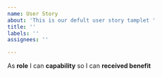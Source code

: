 ```yaml
---
name: User Story
about: 'This is our defult user story tamplet '
title: ''
labels: ''
assignees: ''

---
```


As **role** I can **capability** so I can **received benefit**
